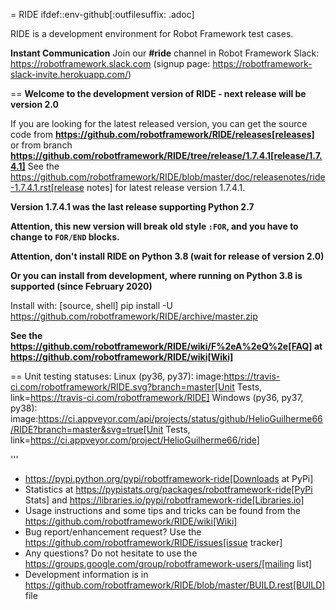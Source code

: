 = RIDE
ifdef::env-github[:outfilesuffix: .adoc]

RIDE is a development environment for Robot Framework test cases.

**Instant Communication**
Join our **#ride** channel in Robot Framework Slack: https://robotframework.slack.com
(signup page: https://robotframework-slack-invite.herokuapp.com/)

== **Welcome to the development version of RIDE - next release will be version 2.0**

If you are looking for the latest released version, you can get the source code from **https://github.com/robotframework/RIDE/releases[releases]** or from branch **https://github.com/robotframework/RIDE/tree/release/1.7.4.1[release/1.7.4.1]**
See the https://github.com/robotframework/RIDE/blob/master/doc/releasenotes/ride-1.7.4.1.rst[release notes] for latest release version 1.7.4.1.

**Version 1.7.4.1 was the last release supporting Python 2.7**


**Attention, this new version will break old style `:FOR`, and you have to change to `FOR/END` blocks.**

**Attention, don't install RIDE on Python 3.8 (wait for release of version 2.0)**

**Or you can install from development, where running on Python 3.8 is supported (since February 2020)**

Install with:
[source, shell]
pip install -U https://github.com/robotframework/RIDE/archive/master.zip

**See the https://github.com/robotframework/RIDE/wiki/F%2eA%2eQ%2e[FAQ] at https://github.com/robotframework/RIDE/wiki[Wiki]**



== Unit testing statuses:
Linux (py36, py37): image:https://travis-ci.com/robotframework/RIDE.svg?branch=master[Unit Tests, link=https://travis-ci.com/robotframework/RIDE]
Windows (py36, py37, py38): image:https://ci.appveyor.com/api/projects/status/github/HelioGuilherme66/RIDE?branch=master&svg=true[Unit Tests, link=https://ci.appveyor.com/project/HelioGuilherme66/ride]

'''

* https://pypi.python.org/pypi/robotframework-ride[Downloads at PyPi]
* Statistics at https://pypistats.org/packages/robotframework-ride[PyPi Stats] and https://libraries.io/pypi/robotframework-ride[Libraries.io]
* Usage instructions and some tips and tricks can be found from the https://github.com/robotframework/RIDE/wiki[Wiki]
* Bug report/enhancement request? Use the https://github.com/robotframework/RIDE/issues[issue tracker]
* Any questions? Do not hesitate to use the https://groups.google.com/group/robotframework-users/[mailing list]
* Development information is in https://github.com/robotframework/RIDE/blob/master/BUILD.rest[BUILD] file